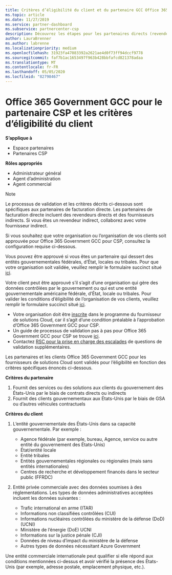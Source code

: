 ```yaml
---
title: Critères d’éligibilité du client et du partenaire GCC Office 365 Government | Espace partenaires
ms.topic: article
ms.date: 11/27/2019
ms.service: partner-dashboard
ms.subservice: partnercenter-csp
description: Découvrez les étapes pour les partenaires directs (revendeurs directs, fournisseurs indirects) pour valider les partenaires et les clients d’Office 365 Government GCC pour CSP.
author: LauraBrenner
ms.author: labrenne
ms.localizationpriority: medium
ms.openlocfilehash: 31923fa47083392a2621ae4d0f73ff94dccf9778
ms.sourcegitcommit: faf7b1ac1653497f963b428bbfafcd821378adaa
ms.translationtype: MT
ms.contentlocale: fr-FR
ms.lasthandoff: 05/05/2020
ms.locfileid: "82798467"
---
```

# <a name="office-365-government-gcc-for-csp-partner-and-customer-eligibility-criteria"></a>Office 365 Government GCC pour le partenaire CSP et les critères d’éligibilité du client

**S’applique à**

-  Espace partenaires
-  Partenaires CSP

**Rôles appropriés**

- Administrateur général
- Agent d’administration
- Agent commercial

>[!NOTE]
>Le processus de validation et les critères décrits ci-dessous sont spécifiques aux partenaires de facturation directe. Les partenaires de facturation directe incluent des revendeurs directs et des fournisseurs indirects.  Si vous êtes un revendeur indirect, collaborez avec votre fournisseur indirect.

Si vous souhaitez que votre organisation ou l’organisation de vos clients soit approuvée pour Office 365 Government GCC pour CSP, consultez la configuration requise ci-dessous.

Vous pouvez être approuvé si vous êtes un partenaire qui dessert des entités gouvernementales fédérales, d’État, locales ou tribales. Pour que votre organisation soit validée, veuillez remplir le formulaire succinct situé [ici](https://products.office.com/government/eligibility-validation?ReqType=CSPPartner).

Votre client peut être approuvé s’il s’agit d’une organisation qui gère des données contrôlées par le gouvernement ou qui est une entité gouvernementale américaine fédérale, d’État, locale ou tribales. Pour valider les conditions d’éligibilité de l’organisation de vos clients, veuillez remplir le formulaire succinct situé [ici](https://products.office.com/government/eligibility-validation?ReqType=CSPCustomer). 

-   Votre organisation doit être [inscrite](https://partnercenter.microsoft.com/partner/cloud-solution-provider) dans le programme du fournisseur de solutions Cloud, car il s’agit d’une condition préalable à l’approbation d’Office 365 Government GCC pour CSP.
-   Un guide de processus de validation pas à pas pour Office 365 Government GCC pour CSP se trouve [ici](https://go.microsoft.com/fwlink/?linkid=2007323).
-   Contactez [RSC pour la prise en charge des escalades](mailto:usgcce@microsoft.com) de questions de validation supplémentaires.

Les partenaires et les clients Office 365 Government GCC pour les fournisseurs de solutions Cloud sont validés pour l’éligibilité en fonction des critères spécifiques énoncés ci-dessous.

**Critères du partenaire**
1.  Fournit des services ou des solutions aux clients du gouvernement des États-Unis par le biais de contrats directs ou indirects
2.  Fournit des clients gouvernementaux aux États-Unis par le biais de GSA ou d’autres véhicules contractuels

**Critères du client**
1.  L’entité gouvernementale des États-Unis dans sa capacité gouvernementale. Par exemple :
 
    -  Agence fédérale (par exemple, bureau, Agence, service ou autre entité du gouvernement des États-Unis)
    -   État/entité locale 
    -   Entité tribales
    -   Entités gouvernementales régionales ou régionales (mais sans entités internationales)
    -   Centres de recherche et développement financés dans le secteur public (FFRDC)

2.  Entité privée commerciale avec des données soumises à des réglementations. Les types de données administratives acceptées incluent les données suivantes : 
    -   Trafic international en arme (ITAR)
    -   Informations non classifiées contrôlées (CUI)
    -   Informations nucléaires contrôlées du ministère de la défense (DoD) (UCNI)
    -   Ministère de l’énergie (DoE) UCNI
    -   Informations sur la justice pénale (CJI)
    -   Données de niveau d’impact du ministère de la défense
    -   Autres types de données nécessitant Azure Government

Une entité commerciale internationale peut qualifier si elle répond aux conditions mentionnées ci-dessus et avoir vérifié la présence des États-Unis (par exemple, adresse postale, emplacement physique, etc.).

